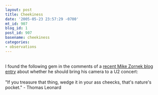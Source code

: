 ```yaml
---
layout: post
title: Cheekiness
date: '2005-05-23 23:57:29 -0700'
mt_id: 907
blog_id: 1
post_id: 907
basename: cheekiness
categories:
- observations
---
```

<br />I found the following gem in the comments of a <a href="http://mikezornek.com/archives/2005/05/21/should_i_bring_my_camera_to_the_u2_show.php">recent Mike Zornek blog entry</a> about whether he should bring his camera to a U2 concert:<br /><br />"If you treasure that thing, wedge it in your ass cheecks, that's nature's pocket." - Thomas Leonard<br /><br /><br />
